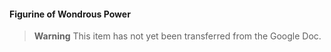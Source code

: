 #### Figurine of Wondrous Power

> **Warning**
> This item has not yet been transferred from the Google Doc.
